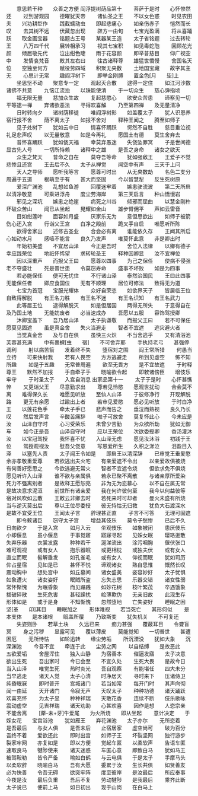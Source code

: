 <!-- { "loadSidebar": true } -->
　　意思若干种　　众善之方便
阎浮提树荫品第十
　　菩萨于是时　　心怀惨然还
　　过到游观园　　德曜犹天帝
　　诸仙圣之王　　不以女色惑
　　时见农田夫　　兴功耕犁作
　　践截蠕动虫　　即起悲痛心
　　如亲伤赤子　　恺然而长叹
　　去其树不远　　伏藏忽出现
　　辟方一由旬　　七宝光盈满
　　将从喜踊跃　　取金画宝器
　　铭题古王号　　某器某王造
　　太子省铭题　　过去转轮王
　　八万四千代　　展转相承习
　　视其七宝积　　如见毒蛇虺
　　回顾花光颜　　倾屈敬先代
　　泣出绀色睫　　雨于花容颜
　　即举普慈目　　仰广视空中
　　发情哀梵音　　敕其左右曰
　　往古诸释尊　　雄猛世憍慢
　　舍国名天位　　空独至何方
　　赋役劳四域　　积聚无央数
　　土地国宝藏　　故字其主无
　　心思计无常　　趣阎浮树下
　　即举金刚膊　　置金色[月　　坒]上
　　坐思坚不动　　聚意专一定
　　观起灭合散　　逮得一定住
　　如江河沙数　　诸佛不共意
　　九恼江流浊　　以珠能使清
　　于一切众生　　慈心弹指顷
　　福无限无量　　慈加众生故
　　复起慈愍心　　欲安众苦患
　　谛察见一切　　平等逮一禅
　　弃诸欲恶法　　寻得欢喜解
　　乃至第四禅　　及无量清净
　　日时转向夕　　诸树荫移徙
　　唯阎浮树影　　如盖覆太子
　　犹人识恩养　　宿行报不舍
　　荫不离太子　　如报不舍对
　　释种王闻之　　腾至如师子
　　见子处树下　　犹如云中日
　　情喜怀踊跃　　愕然不自胜
　　慈目垂泣视　　礼足悲声叹
　　以无量敬意　　如是今再礼
　　愿国土有德　　莫生舍弃去
　　普怀喜踊跃　　犹如侥天福
　　幸莫弃愚迷　　失侥坠罪冥
　　子是世间德　　显古先人号
　　一切所恃赖　　诸释中之雄
　　是吾之身命　　诸女之欲天
　　众生之梵天　　普命之自在
　　莫夺吾等命　　犹如强敌王
　　王爱子不觉　　悲惨且还宫
　　王去后不久　　太子从禅觉
　　闻空中有声　　三天于上问
　　天人之导师　　愿听我等言
　　愿尊可时出　　从无央数劫
　　名色二支分　　周遍于五道
　　根萌至于有　　甚大而坚固
　　今以智慧犁　　反生死树原
　　爱深广渊池　　乱想如鱼游
　　回覆迷牢着　　嫉恚驶流波
　　第二天所启　　以清净敬意
　　可乘进浮舟　　度尘劳海岸
　　第三天启言　　种山憍慢岩
　　邪见之深坑　　嫉恚之绝崖
　　病死之川谷　　倾邪而屈曲
　　以慧金刚杵　　坏破众苦山
　　闻已从坐起　　晃耀如金山
　　雄步臂佣平　　声如云雷音
　　目如绀莲叶　　面容如月盛
　　厌家乐无为　　意但思欲出
　　如师子被箭　　伤心还入宫
　　行诣父王宫　　白净之殿前
　　跪叉手自启　　唯愿听所陈
　　欲得舍家出　　述修古圣业
　　合会必有离　　谁能依久存
　　王闻其所启　　心如动水月
　　感噎不能言　　良久乃发声
　　唯莫怀此意　　非是卿出时
　　年始初美盛　　不宜居山泽
　　今正是吾时　　舍位入法律
　　以卿有德子　　幸应践荣位
　　地祇怀悕望　　求转轮圣王
　　释种因卿显　　汝不宜禅位
　　因以深重声　　而报父王曰
　　愿尊以四事　　为己之保任
　　使病不侵强　　老不夺盛壮
　　死是普世患　　令莫窃寿命
　　盛事不坏败　　如是为四事
　　若必能保任　　便可无忧住
　　不行诸山泽　　泰然治国民
　　王曰此四事　　无能保任者
　　卿应食国位　　无有不顺理
　　居位可修法　　致得无为道
　　七宝为首冠　　宝服光耀体
　　众好自荣恣　　如欲界天子
　　皆居临王位　　自致得解脱
　　有王名力胜　　有王名不迷
　　有王名识知　　有王名武力
　　此等居王位　　逮得解脱灭
　　如是但居国　　两得无所失
　　于意得自在　　及乃国土地
　　无能妨废者　　必当速成办
　　吾愿以五服　　容饰驾授卿
　　沐卿宝盖下　　吾乃居山泽
　　太子执谦敬　　而报父王曰
　　若不可保任　　愿莫见固遮
　　虽是真金舍　　失火当避走
　　智者不宜遮　　逃灾避火者
　　当觉真金舍　　及与自在俱
　　虽快三火炽　　不当舍逃乎
　　又有清浴池　　芙蓉甚充满
　　中有裹蜾[虫　　宿]　　不可舍弃耶
　　手执持老弓　　甚强停调利
　　射以病苦箭　　发着终不失
　　堕宿对之围　　阎王常所猎
　　何愚当立待　　可来快射我
　　若有人畏空　　方方逃避走
　　所到见虚空　　怖不知所趣
　　如是于五趣　　无常普周遍
　　欲至无畏方　　是不宜故遮
　　于时释尊王　　默然不加报
　　手自牵子手　　晓喻欲令起
　　即敕诸傍臣　　增伎乐牢守
　　于时圣太子　　入宫自消息
出家品第十一
　　太子于是时　　心怀甚憔悴
　　又更诣父王　　尽意勤求出
　　尊若见怜愍　　愿观世扰动
　　合会莫不离　　难得保久长
　　唯愿见听放　　至仙人山泽
　　于彼修净行　　开现解脱路
　　更无有余愿　　过踰出上者
　　若审见爱愍　　愿必见听放
　　于时白净王　　以莲花色手
　　牵太子手已　　悲声而告之
　　垂泣而熟视　　良久乃长叹
　　然后发声言　　辛酸苦痛辞
　　唯子可放舍　　莫复怀此心
　　今未应是汝　　山泽自守时
　　心习受荣乐　　未曾少苦勤
　　为众欲所劫　　犹如无御车
　　如今正是吾　　山泽自守时
　　应以王荣位　　次欲委授卿
　　香汤灌沐汝　　以宝冠驾授
　　我怀喜不忧　　入山泽无虑
　　愿见汝沐浴　　初践于王位
　　驾授观视汝　　慰吾父侥意
　　写恩爱所生　　久积之涕泣
　　泪盈目入泽　　以塞先人责
　　太子闻王令如是　　即启王以清深辞
　　已审觉王垂爱愍　　余亦孝敬重爱尊
　　若欲逃出夫火宅　　有亲爱遮不令出
　　以亲爱故俱被烧　　有何善好愿思之
　　今欲逃避无常火　　智者不宜遮令烧
　　但欲求免不俱烧　　愿见听许入山泽
　　谁不欲与亲属俱　　若永已聚不离散
　　与诸亲厚所爱染　　死力不强离别者
　　是故释王愿恕亮　　非为无为恋慕心
　　以不自在属无常　　是故决意求泥洹
　　前世所有诸亲爱　　我在何许彼何至
　　我今以何益彼等　　宿对风吹如云散
　　王敕云非卿去时　　若死来时可却者
　　曼火未盛有所烧　　当与逆灭莫出后
　　尊以王位尽委授　　彼无恃怙无归救
　　犹负大石渡深水　　是故不宜受王位
　　王闻太子言　　辞理甚正直
　　子言不可答　　无理可固遮
　　即令敕诸臣　　窃守太子宫
　　增益其伎乐　　莫令子愁惨
　　已后不久　　日向欲夕　　于是入宫
　　如月入云　　坐观伎乐　　如象被闭
　　患厌伎乐　　小却偃息　　虽小偃息
　　于事觉寤　　寤寐寻起　　见婇女眠
　　璎珞迸散　　失弃乐器　　衣裳发露
　　种种若干　　涎涕流出　　涂污咽胸
　　偃伏张口　　难可观视　　或有女人
　　抱乐器眠　　或更相枕　　或独夫伏
　　或有女人　　直立而眠　　髻解垂发
　　如孔雀毛　　或有女人　　仰视而眠
　　犹如司历　　仰占星宿　　见如是已
　　甚怀不悦　　谛观诸女　　熟自思惟
　　慨然长叹　　震动胸中　　想处宫中
　　如丘墓间　　诸女盛美　　姿容妙好
　　太子忧惧　　如象遭火　　诸女姿好
　　眠贼所盗　　忘失志思　　乐器交错
　　诸女性弱　　常怀惭愧　　为眠昏象
　　而见蹋践　　如妙花树　　枝叶繁茂
　　卒遇饿象　　拔破碎散　　生死危害
　　甚轻躁扰　　崄薄欺伪　　无亲旧故
　　此现生存　　形体如是　　或于是身
　　不知惭愧　　忽然堕地　　亡失姿好
　　睡眠之困　　坚[革　　卬]其目　　睡眠加之
　　形体难视　　若当死亡　　其形何似
　　是本支体　　是本诸根　　眠盖所覆
　　乃致斯变　　犹失机关　　不可复还
　　失姿则卧　　若草土块　　久远已来
　　痴力甚强　　覆蔽耳目　　令聋盲冥
　　身之污秽　　显露可见　　覆以薄皮
　　莫能觉知　　一切普世　　甚遭困厄
　　无所恃怙　　如轮迅转　　缘尘劳垢
　　所沉湮没　　犹如大象　　沉深渊池
　　今吾不宜　　牵连于此　　尘劳之网
　　以自结缚　　是故恶此　　五欲爱垢
　　舍屋浑住　　独入山静　　为宿善本
　　催逼发寤　　太子决意　　欲出生死
　　吾出家时　　今已会至　　不宜久处
　　生死大畏　　是故今日　　当入山泽
　　唯觉生死　　热时炎光　　吾自观察
　　有能堪任　　四大未分　　当早逃走
　　诸天人觉　　太子心清　　时净居天
　　寻时来下　　压诸侍卫　　纯昏眠寐
　　即时普开　　宫城诸门　　若当如常
　　每开门时　　其声向彻　　闻一由延
　　天开诸门　　令寂无声　　天叹太子
　　种种功德　　诸天踊跃　　欢喜充怀
　　为太子显　　种种祥瑞　　天散花香
　　连续不断　　伎乐歌咏　　震动虚空
　　见吉祥瑞　　诸天劝助　　心甚欢喜
　　因作是想　　人恋宗亲　　不能舍离
　　[犛-未+牙]牛爱尾　　为火所烧　　即从坐起
　　意计决定　　于婇女花　　宝宫浴池
　　犹如雁王　　弃花渊池　　太子亦尔
　　无所恋着　　是吾最后　　与女人俱
　　是吾末后　　止宿居家　　虚空尚可
　　破为百分　　吾终不着　　爱欲还此
　　即时出宫　　如师子王　　坏裂坚网
　　独行游步　　裂家牢网　　亦复如是
　　即以方便　　觉起车匿　　以柔软声
　　告语车匿　　速取良马　　犍陟使来
　　诸天迷惑　　车匿心意　　即致白马
　　犹如马王　　被驾鞍勒　　皆令严备
　　喻如白鹤　　与云电俱　　于是太子
　　手摩马头　　以柔软辞　　晓喻白马
　　吾有大愿　　委累于汝　　生长共俱
　　如贤善友　　必为快善　　令吾无碍
　　欲突牢阵　　度至彼岸　　是汝最后
　　所应奉事　　今夜是汝　　最后负重
　　吾后不复　　劳动犍陟　　是我最后
　　乘齐此断　　太子说已　　便前上马
　　如日初出　　现于山岗　　在白马上
